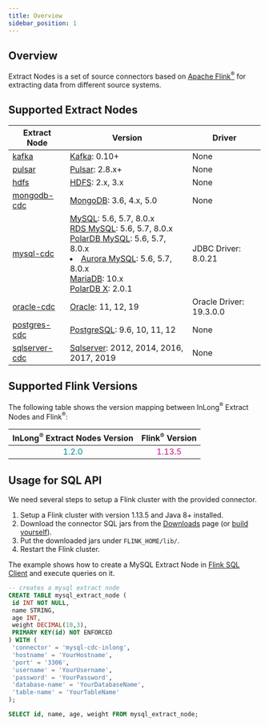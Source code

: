 ```yaml
---
title: Overview
sidebar_position: 1
---
```


## Overview

Extract Nodes is a set of source connectors based on <a href="https://flink.apache.org/">Apache Flink<sup>®</sup></a> for extracting data from different source systems. 

## Supported Extract Nodes
| Extract Node                        | Version                                                                                                                                                                                                                                                                                                                                                                                              | Driver                  |
|-------------------------------------|------------------------------------------------------------------------------------------------------------------------------------------------------------------------------------------------------------------------------------------------------------------------------------------------------------------------------------------------------------------------------------------------------|-------------------------|
| [kafka](./kafka.md)                 | [Kafka](https://kafka.apache.org/): 0.10+                                                                                                                                                                                                                                                                                                                                                            | None                    |
| [pulsar](./pulsar.md)               | [Pulsar](https://pulsar.apache.org/): 2.8.x+                                                                                                                                                                                                                                                                                                                                                         | None                    |
| [hdfs](./hdfs.md)                   | [HDFS](https://hadoop.apache.org/): 2.x, 3.x                                                                                                                                                                                                                                                                                                                                                         | None                    |
| [mongodb-cdc](./mongodb-cdc.md)     | [MongoDB](https://www.mongodb.com): 3.6, 4.x, 5.0                                                                                                                                                                                                                                                                                                                                                    | None                    |
| [mysql-cdc](./mysql-cdc.md)         | [MySQL](https://dev.mysql.com/doc): 5.6, 5.7, 8.0.x <br/>[RDS MySQL](https://www.aliyun.com/product/rds/mysql): 5.6, 5.7, 8.0.x <br/> [PolarDB MySQL](https://www.aliyun.com/product/polardb): 5.6, 5.7, 8.0.x <li> [Aurora MySQL](https://aws.amazon.com/cn/rds/aurora): 5.6, 5.7, 8.0.x <br/> [MariaDB](https://mariadb.org): 10.x <br/> [PolarDB X](https://github.com/ApsaraDB/galaxysql): 2.0.1 | JDBC Driver: 8.0.21     |
| [oracle-cdc](./oracle-cdc.md)       | [Oracle](https://www.oracle.com/index.html): 11, 12, 19                                                                                                                                                                                                                                                                                                                                              | Oracle Driver: 19.3.0.0 |
| [postgres-cdc](./postgres-cdc.md)   | [PostgreSQL](https://www.postgresql.org): 9.6, 10, 11, 12                                                                                                                                                                                                                                                                                                                                            | None                    |
| [sqlserver-cdc](./sqlserver-cdc.md) | [Sqlserver](https://www.microsoft.com/sql-server): 2012, 2014, 2016, 2017, 2019                                                                                                                                                                                                                                                                                                                      | None                    |

## Supported Flink Versions
The following table shows the version mapping between InLong<sup>®</sup> Extract Nodes and Flink<sup>®</sup>:

|        InLong<sup>®</sup> Extract Nodes Version        |          Flink<sup>®</sup> Version          |
|:------------------------------------------------------:|:-------------------------------------------:|
|          <font color="DarkCyan">1.2.0</font>           | <font color="MediumVioletRed">1.13.5</font> |

## Usage for SQL API

We need several steps to setup a Flink cluster with the provided connector.

1. Setup a Flink cluster with version 1.13.5 and Java 8+ installed.
2. Download the connector SQL jars from the [Downloads](../../../download/main.md) page (or [build yourself](../../quick_start/how_to_build.md)).
3. Put the downloaded jars under `FLINK_HOME/lib/`.
4. Restart the Flink cluster.

The example shows how to create a MySQL Extract Node in [Flink SQL Client](https://ci.apache.org/projects/flink/flink-docs-release-1.13/dev/table/sqlClient.html) and execute queries on it.

```sql
-- creates a mysql extract node
CREATE TABLE mysql_extract_node (
 id INT NOT NULL,
 name STRING,
 age INT,
 weight DECIMAL(10,3),
 PRIMARY KEY(id) NOT ENFORCED
) WITH (
 'connector' = 'mysql-cdc-inlong',
 'hostname' = 'YourHostname',
 'port' = '3306',
 'username' = 'YourUsername',
 'password' = 'YourPassword',
 'database-name' = 'YourDatabaseName',
 'table-name' = 'YourTableName'
);

SELECT id, name, age, weight FROM mysql_extract_node;
```